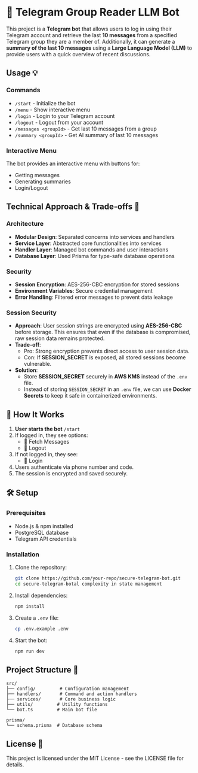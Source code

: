# 🤖 Telegram Group Reader LLM Bot

This project is a **Telegram bot** that allows users to log in using their Telegram account and retrieve the last **10 messages** from a specified Telegram group they are a member of. Additionally, it can generate a **summary of the last 10 messages** using a **Large Language Model (LLM)** to provide users with a quick overview of recent discussions.


## Usage 💡

### Commands
- `/start` - Initialize the bot
- `/menu` - Show interactive menu
- `/login` - Login to your Telegram account
- `/logout` - Logout from your account
- `/messages <groupId>` - Get last 10 messages from a group
- `/summary <groupId>` - Get AI summary of last 10 messages

### Interactive Menu
The bot provides an interactive menu with buttons for:
- Getting messages
- Generating summaries
- Login/Logout

## Technical Approach & Trade-offs 🔧

### Architecture
- **Modular Design**: Separated concerns into services and handlers
- **Service Layer**: Abstracted core functionalities into services
- **Handler Layer**: Managed bot commands and user interactions
- **Database Layer**: Used Prisma for type-safe database operations

### Security
- **Session Encryption**: AES-256-CBC encryption for stored sessions
- **Environment Variables**: Secure credential management
- **Error Handling**: Filtered error messages to prevent data leakage

### Session Security
- **Approach**: User session strings are encrypted using **AES-256-CBC** before storage. This ensures that even if the database is compromised, raw session data remains protected.
- **Trade-off**:
  - Pro: Strong encryption prevents direct access to user session data.
  - Con: If **SESSION_SECRET** is exposed, all stored sessions become vulnerable.
- **Solution**:  
  - Store **SESSION_SECRET** securely in **AWS KMS** instead of the `.env` file.  
  - Instead of storing `SESSION_SECRET` in an `.env` file, we can use **Docker Secrets** to keep it safe in containerized environments.
 

## 📖 How It Works

1. **User starts the bot** `/start`
2. If logged in, they see options:  
   - 📩 Fetch Messages  
   - 🚪 Logout  
3. If not logged in, they see:  
   - 🔑 Login  
4. Users authenticate via phone number and code.
5. The session is encrypted and saved securely.

## 🛠️ Setup

### Prerequisites

- Node.js & npm installed
- PostgreSQL database
- Telegram API credentials

### Installation

1. Clone the repository:
   ```sh
   git clone https://github.com/your-repo/secure-telegram-bot.git
   cd secure-telegram-botal complexity in state management
   ```

2. Install dependencies:
   ```sh
   npm install
   ```

3. Create a `.env` file:
   ```sh
   cp .env.example .env
   ```

4. Start the bot:
   ```sh 
   npm run dev
   ```

## Project Structure 📁

```
src/
├── config/         # Configuration management
├── handlers/       # Command and action handlers
├── services/       # Core business logic
├── utils/         # Utility functions
└── bot.ts         # Main bot file

prisma/
└── schema.prisma  # Database schema
```

## License 📄

This project is licensed under the MIT License - see the LICENSE file for details.
